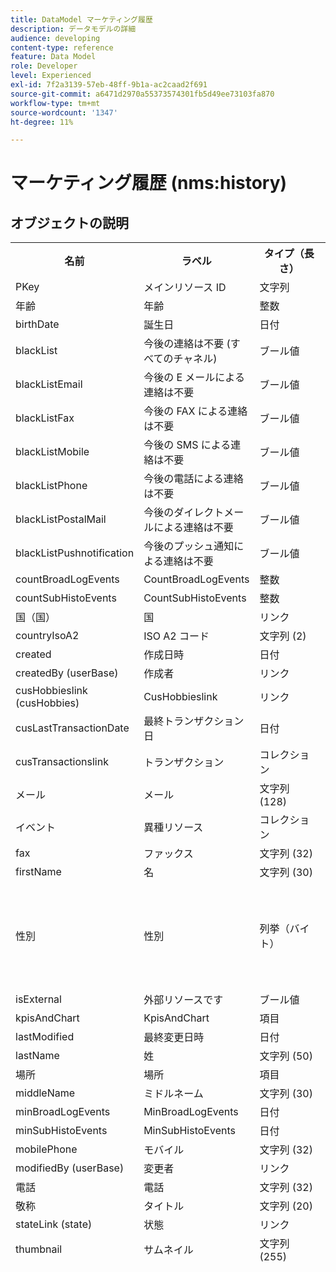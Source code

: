 ```yaml
---
title: DataModel マーケティング履歴
description: データモデルの詳細
audience: developing
content-type: reference
feature: Data Model
role: Developer
level: Experienced
exl-id: 7f2a3139-57eb-48ff-9b1a-ac2caad2f691
source-git-commit: a6471d2970a55373574301fb5d49ee73103fa870
workflow-type: tm+mt
source-wordcount: '1347'
ht-degree: 11%

---
```


# マーケティング履歴 (nms:history)

## オブジェクトの説明

<table>
               <tr>
                  <th>名前</th>
                  <th>ラベル</th>
                  <th>タイプ（長さ）</th>
                  <th>列挙値</th>
               </tr>
               <tr>
                  <td>PKey</td>
                  <td>メインリソース ID</td>
                  <td>文字列 </td>
                  <td> </td>
               </tr>
               <tr>
                  <td>年齢</td>
                  <td>年齢</td>
                  <td>整数 </td>
                  <td> </td>
               </tr>
               <tr>
                  <td>birthDate</td>
                  <td>誕生日</td>
                  <td>日付 </td>
                  <td> </td>
               </tr>
               <tr>
                  <td>blackList</td>
                  <td>今後の連絡は不要 (すべてのチャネル)</td>
                  <td>ブール値 </td>
                  <td> </td>
               </tr>
               <tr>
                  <td>blackListEmail</td>
                  <td>今後の E メールによる連絡は不要</td>
                  <td>ブール値 </td>
                  <td> </td>
               </tr>
               <tr>
                  <td>blackListFax</td>
                  <td>今後の FAX による連絡は不要</td>
                  <td>ブール値 </td>
                  <td> </td>
               </tr>
               <tr>
                  <td>blackListMobile</td>
                  <td>今後の SMS による連絡は不要</td>
                  <td>ブール値 </td>
                  <td> </td>
               </tr>
               <tr>
                  <td>blackListPhone</td>
                  <td>今後の電話による連絡は不要</td>
                  <td>ブール値 </td>
                  <td> </td>
               </tr>
               <tr>
                  <td>blackListPostalMail</td>
                  <td>今後のダイレクトメールによる連絡は不要</td>
                  <td>ブール値 </td>
                  <td> </td>
               </tr>
               <tr>
                  <td>blackListPushnotification</td>
                  <td>今後のプッシュ通知による連絡は不要</td>
                  <td>ブール値 </td>
                  <td> </td>
               </tr>
               <tr>
                  <td>countBroadLogEvents</td>
                  <td>CountBroadLogEvents</td>
                  <td>整数 </td>
                  <td> </td>
               </tr>
               <tr>
                  <td>countSubHistoEvents</td>
                  <td>CountSubHistoEvents</td>
                  <td>整数 </td>
                  <td> </td>
               </tr>
               <tr>
                  <td>国（国）</td>
                  <td>国</td>
                  <td>リンク </td>
                  <td> </td>
               </tr>
               <tr>
                  <td>countryIsoA2</td>
                  <td>ISO A2 コード</td>
                  <td>文字列 (2)</td>
                  <td> </td>
               </tr>
               <tr>
                  <td>created</td>
                  <td>作成日時</td>
                  <td>日付 </td>
                  <td> </td>
               </tr>
               <tr>
                  <td>createdBy (userBase)</td>
                  <td>作成者</td>
                  <td>リンク </td>
                  <td> </td>
               </tr>
               <tr>
                  <td>cusHobbieslink (cusHobbies)</td>
                  <td>CusHobbieslink</td>
                  <td>リンク </td>
                  <td> </td>
               </tr>
               <tr>
                  <td>cusLastTransactionDate</td>
                  <td>最終トランザクション日</td>
                  <td>日付 </td>
                  <td> </td>
               </tr>
               <tr>
                  <td>cusTransactionslink</td>
                  <td>トランザクション</td>
                  <td>コレクション </td>
                  <td> </td>
               </tr>
               <tr>
                  <td>メール</td>
                  <td>メール</td>
                  <td>文字列 (128)</td>
                  <td> </td>
               </tr>
               <tr>
                  <td>イベント</td>
                  <td>異種リソース</td>
                  <td>コレクション </td>
                  <td> </td>
               </tr>
               <tr>
                  <td>fax</td>
                  <td>ファックス</td>
                  <td>文字列 (32)</td>
                  <td> </td>
               </tr>
               <tr>
                  <td>firstName</td>
                  <td>名</td>
                  <td>文字列 (30)</td>
                  <td> </td>
               </tr>
               <tr>
                  <td>性別</td>
                  <td>性別</td>
                  <td>列挙（バイト） </td>
                  <td>
                     <ul>
                        <li>未指定 — 不明 — 0</li>
                        <li>男性 — 男性 — 1</li>
                        <li>女性 — 女性 — 2</li>
                        <li>無効な値 — __Invalid_value__ - __Invalid_value__</li>
                     </ul>
                  </td>
               </tr>
               <tr>
                  <td>isExternal</td>
                  <td>外部リソースです</td>
                  <td>ブール値 </td>
                  <td> </td>
               </tr>
               <tr>
                  <td>kpisAndChart</td>
                  <td>KpisAndChart</td>
                  <td>項目 </td>
                  <td> </td>
               </tr>
               <tr>
                  <td>lastModified</td>
                  <td>最終変更日時</td>
                  <td>日付 </td>
                  <td> </td>
               </tr>
               <tr>
                  <td>lastName</td>
                  <td>姓</td>
                  <td>文字列 (50)</td>
                  <td> </td>
               </tr>
               <tr>
                  <td>場所</td>
                  <td>場所</td>
                  <td>項目 </td>
                  <td> </td>
               </tr>
               <tr>
                  <td>middleName</td>
                  <td>ミドルネーム</td>
                  <td>文字列 (30)</td>
                  <td> </td>
               </tr>
               <tr>
                  <td>minBroadLogEvents</td>
                  <td>MinBroadLogEvents</td>
                  <td>日付 </td>
                  <td> </td>
               </tr>
               <tr>
                  <td>minSubHistoEvents</td>
                  <td>MinSubHistoEvents</td>
                  <td>日付 </td>
                  <td> </td>
               </tr>
               <tr>
                  <td>mobilePhone</td>
                  <td>モバイル</td>
                  <td>文字列 (32)</td>
                  <td> </td>
               </tr>
               <tr>
                  <td>modifiedBy (userBase)</td>
                  <td>変更者</td>
                  <td>リンク </td>
                  <td> </td>
               </tr>
               <tr>
                  <td>電話</td>
                  <td>電話</td>
                  <td>文字列 (32)</td>
                  <td> </td>
               </tr>
               <tr>
                  <td>敬称</td>
                  <td>タイトル</td>
                  <td>文字列 (20)</td>
                  <td> </td>
               </tr>
               <tr>
                  <td>stateLink (state)</td>
                  <td>状態</td>
                  <td>リンク </td>
                  <td> </td>
               </tr>
               <tr>
                  <td>thumbnail</td>
                  <td>サムネイル</td>
                  <td>文字列 (255)</td>
                  <td> </td>
               </tr>
               <tr>
                  <td>timeZone</td>
                  <td>タイムゾーン</td>
                  <td>enumeration（文字列） (64)</td>
                  <td>
                     <ul>
                        <li>(GMT-02:00) 中部大西洋 — 大西洋 — 大西洋南ジョージア — 大西洋/サウスジョージア</li>
                        <li>(GMT+02:00) アンマン — アジア_アンマン — アジア/アンマン</li>
                        <li>(GMT-03:00) ブラジ — アメリカ_サンパウロ — アメリカ/サンパウロ</li>
                        <li>(GMT+06:00) アスタナ、ダッカ — アジア_ダッカ — アジア/ダッカ</li>
                        <li>(GMT+06:00) ノボシビルスク — アジア_ノボシビルスク — アジア/ノボシビルスク</li>
                        <li>(GMT+02:00) ウィントフック — Africa_Winthoek — アフリカ/ウィントフック</li>
                        <li>(GMT+04:00) コーカサス、エレバン — アジア_エレバン — アジア/エレバン</li>
                        <li>(GMT-04:00) マナウス — アメリカ_マナウス — アメリカ/マナウス</li>
                        <li>(GMT+03:30) テヘラン — アジア_テヘラン — アジア/テヘラン</li>
                        <li>(GMT+12:00) オークランド、ウェリントン — 太平洋_オークランド — 太平洋/オークランド</li>
                        <li>(GMT+02:00) エルサレム — アジア_エルサレム — アジア/エルサレム</li>
                        <li>(GMT+03:00) モスクワ、サンクトペテルブルグ、ボルゴグラード — ヨーロッパ_モスクワ — ヨーロッパ/モスクワ</li>
                        <li>(GMT+09:30) アデレード — オーストラリア_アデレード — オーストラリア/アデレード</li>
                        <li>(GMT+10:00) キャンベラ、メルボルン、シドニー — オーストラリア_キャンベラ — オーストラリア/キャンベラ</li>
                        <li>(GMT+08:00) パース — オーストラリア_パース — オーストラリア/パース</li>
                        <li>(GMT+09:00) ヤクーツク — アジア_ヤクーツク — アジア/ヤクーツク</li>
                        <li>(GMT-10:00) ハワイ — 太平洋_ホノルル — 太平洋/ホノルル</li>
                        <li>(GMT+04:00) バクー — アジア_バクー — アジア/バクー</li>
                        <li>(GMT+10:00) ウラジオストク — アジア_ウラジオストク — アジア/ウラジオストク</li>
                        <li>(GMT+09:00) ソウル — アジアソウル — アジア/ソウル</li>
                        <li>(GMT+01:00) サラエボ、スコピエ、ソフィア、ワルシャワ、ザグレブ — ヨーロッパ_サラエボ — ヨーロッパ/サラエボ</li>
                        <li>(GMT+04:00) アブダビ、マスカット — アジア_マスカット — アジア/マスカット</li>
                        <li>(GMT+08:00) クアラルンプール、シンガポール — アジア_クアラルンプール — アジア/クアラルンプール</li>
                        <li>(GMT+09:00) 大阪、札幌、東京 — アジア_東京 — アジア/東京</li>
                        <li>(GMT+10:00) ブリスベン — オーストラリア_ブリスベン — オーストラリア/ブリスベン</li>
                        <li>(GMT+05:30) スリジャヤワルデネプラ — アジア_コロンボ — アジア/コロンボ</li>
                        <li>(GMT+02:00) ハラレ、プレトリア — アフリカハラレ — アフリカ/ハラレ</li>
                        <li>(GMT+08:00) Oulan-Bator - Asia_Ulan_Bator — アジア/Ulan_Bator</li>
                        <li>(GMT-02:00) グリニッジ標準時 — 2 時間 — Gmt_m2 - Etc/GMT+2</li>
                        <li>(GMT-03:00) グリニッジ標準時 — 3 時間 — Gmt_m3 - Etc/GMT+3</li>
                        <li>(GMT-01:00) グリニッジ標準時 — 1 時間 — Gmt_m1 - Etc/GMT+1</li>
                        <li>(GMT-06:00) グリニッジ標準時 — 6 時間 — Gmt_m6 - Etc/GMT+6</li>
                        <li>(GMT-07:00) グリニッジ標準時 — 7 時間 — Gmt_m7 - Etc/GMT+7</li>
                        <li>(GMT-04:00) グリニッジ標準時 — 4 時間 — Gmt_m4 - Etc/GMT+4</li>
                        <li>(GMT) カサブランカ — アフリカ_カサブランカ — アフリカ/カサブランカ</li>
                        <li>(GMT+05:30) コルカタ、チェンナイ、ムンバイ、ニューデリー — Asia_Kolkata — アジア/コルカタ</li>
                        <li>(GMT-11:00) グリニッジ標準時 — 11 時間 — Gmt_m11 - Etc/GMT+11</li>
                        <li>(GMT-09:00) グリニッジ標準時 — 9 時間 — Gmt_m9 - Etc/GMT+9</li>
                        <li>(GMT-03:30) ニューファンドランド — アメリカ_セントジョンズ — アメリカ/セントジョンズ</li>
                        <li>(GMT+03:00) グリニッジ標準時+ 3 時間 — Gmt_p3 - Etc/GMT-3</li>
                        <li>(GMT-04:30) カラカス — アメリカ_カラカス — アメリカ/カラカス</li>
                        <li>(GMT+01:00) アムステルダム、ベルリン、ベルン、ローマ、ストックホルム、ウィーン — ヨーロッパ_ベルリン — ヨーロッパ/ベルリン</li>
                        <li>(GMT-07:00) チワワ、ラパス、マサトラン — アメリカ_チワワ — アメリカ/チワワ</li>
                        <li>(GMT+03:00) ナイロビ — アフリカ_ナイロビ — アフリカ/ナイロビ</li>
                        <li>(GMT-04:00) アスンシオン — アメリカ_アスンシオン — アメリカ/アスンシオン</li>
                        <li>(GMT+03:00) バグダッド — アジア_バグダッド — アジア/バグダッド</li>
                        <li>(GMT-10:00) グリニッジ標準時 — 10 時間 — Gmt_m10 - Etc/GMT+10</li>
                        <li>(GMT-03:00) グリーンランド — アメリカ_ゴットハブ — アメリカ/ゴットハブ</li>
                        <li>(GMT+02:00) ダマス — アジア_ダマスカス — アジア/ダマスカス</li>
                        <li>(GMT-11:00) サモア — 太平洋サモア — 太平洋/サモア</li>
                        <li>(GMT-05:00) ボゴタ、リマ、キト — アメリカ_ボゴタ — アメリカ/ボゴタ</li>
                        <li>(GMT+01:00) ブリュッセル、コペンハーゲン、マドリード、パリ — ヨーロッパ_パリ — ヨーロッパ/パリ</li>
                        <li>(GMT+08:00) 北京、重慶、香港、ウルムチ — アジア_上海 — アジア/上海</li>
                        <li>(GMT+12:00) フィジー — 太平洋_フィジー — 太平洋/フィジー</li>
                        <li>(GMT+02:00) アテネ、イスタンブール、ミンスク — ヨーロッパ_アテネ — ヨーロッパ/アテネ</li>
                        <li>(GMT+04:00) トビリシ — アジア_トビリシ — アジア/トビリシ</li>
                        <li>無効な値 — __Invalid_value__ - __Invalid_value__</li>
                        <li>(GMT+05:45) カトマンズ — アジア_カトマンズ — アジア/カトマンズ</li>
                        <li>(GMT-05:00) インディアナ州（東部） - America_Indianapolis — アメリカ/インディアナポリス</li>
                        <li>(GMT-01:00) カーボベルデ諸島 — 大西洋_カーボベルデ — 大西洋/カーボベルデ</li>
                        <li>(GMT+04:00) ポートルイス — インド洋_モーリシャス — インド洋/モーリシャス</li>
                        <li>(GMT+08:00) 台北 — アジア_台北 — アジア/台北</li>
                        <li>(GMT+06:30) ラングーン — アジア_ラングーン — アジア/ラングーン</li>
                        <li>(GMT+11:00) マガダン、ソロモン諸島、ニューカレドニア — 太平洋_ガダルカナル — 太平洋/ガダルカナル</li>
                        <li>(GMT+02:00) カイロ — アフリカ_カイロ — アフリカ/カイロ</li>
                        <li>(GMT+05:00) エカテリンブルグ — アジア_エカテリンブルグ — アジア/エカテリンブルグ</li>
                        <li>(GMT+08:00) イルクーツク — アジア_イルクーツク — アジア/イルクーツク</li>
                        <li>(GMT+10:00) グアム、ポートモレスビー — 太平洋_グアム — 太平洋/グアム</li>
                        <li>(GMT-04:00) 大西洋標準時（カナダ） - America_Halifax — アメリカ/ハリファックス</li>
                        <li>(GMT) グリニッジ標準時 — GMT - GMT</li>
                        <li>デフォルト — なし — なし</li>
                        <li>(GMT-04:00) ラパス — アメリカ_ラ_パス — アメリカ/ラ_パス</li>
                        <li>(GMT-06:00) グアダラハラ、メキシコ、モンテレイ — アメリカ_メキシコシティ — アメリカ/メキシコシティ</li>
                        <li>(GMT+09:30) ダーウィン — オーストラリア_ダーウィン — オーストラリア/ダーウィン</li>
                        <li>(GMT-05:00) 東部標準時（米国およびカナダ） — アメリカ_ニューヨーク — アメリカ/ニューヨーク</li>
                        <li>(GMT-05:00) グリニッジ標準時 — 5 時間 — Gmt_m5 - Etc/GMT+5</li>
                        <li>(GMT+05:00) イスラマバード、カラチ、タシケント — アジア_カラチ — アジア/カラチ</li>
                        <li>(GMT+03:00) Koweyt, Riyad - Asia_Riyadh - Asia/Riyadh</li>
                        <li>(GMT-08:00) グリニッジ標準時 — 8 時間 — Gmt_m8 - Etc/GMT+8</li>
                        <li>(GMT-01:00) アゾレス諸島 — 大西洋アゾレス諸島 — 大西洋/アゾレス諸島</li>
                        <li>(GMT+07:00) バンコク、ハノイ、ジャカルタ — アジア_バンコク — アジア/バンコク</li>
                        <li>(GMT) モンロビア — アフリカ_モンロビア — アフリカ/モンロビア</li>
                        <li>(GMT-09:00) アラスカ — アメリカ_アンカレッジ — アメリカ/アンカレッジ</li>
                        <li>(GMT+01:00) ベオグラード、ブラチスラバ、ブダペスト、リュブリャナ、プラハ — ヨーロッパ_ベオグラード — ヨーロッパ/ベオグラード</li>
                        <li>(GMT) レイキャビク — Atlantic_Reykjavik — 大西洋/レイキャビク</li>
                        <li>(GMT+02:00) ブカレスト — ヨーロッパ_ブカレスト — ヨーロッパ/ブカレスト</li>
                        <li>(GMT+05:00) グリニッジ標準時+ 5 時間 — Gmt_p5 - Etc/GMT-5</li>
                        <li>(GMT+04:00) グリニッジ標準時+ 4 時間 — Gmt_p4 - Etc/GMT-4</li>
                        <li>(GMT+07:00) グリニッジ標準時+ 7 時間 — Gmt_p7 - Etc/GMT-7</li>
                        <li>(GMT+06:00) グリニッジ標準時+ 6 時間 — Gmt_p6 - Etc/GMT-6</li>
                        <li>(GMT+01:00) グリニッジ標準時+ 1 時間 — Gmt_p1 - Etc/GMT-1</li>
                        <li>(GMT-08:00) 太平洋（米国およびカナダ） — アメリカ_ロサンゼルス — アメリカ/ロサンゼルス</li>
                        <li>(GMT+02:00) グリニッジ標準時+ 2 時間 — Gmt_p2 - Etc/GMT-2</li>
                        <li>(GMT+07:00) クラスノヤルスク — アジア_クラスノヤルスク — アジア/クラスノヤルスク</li>
                        <li>(GMT+09:00) グリニッジ標準時+ 9 時間 — Gmt_p9 - Etc/GMT-9</li>
                        <li>(GMT+08:00) グリニッジ標準時+ 8 時間 — Gmt_p8 - Etc/GMT-8</li>
                        <li>(GMT+10:00) ホバート — オーストラリア_ホバート — オーストラリア/ホバート</li>
                        <li>(GMT+13:00) ヌクアロファ — 太平洋_トンガタプ — 太平洋/トンガタプ</li>
                        <li>(GMT-06:00) 中米 — アメリカ_レジーナ — アメリカ/レジナ</li>
                        <li>(GMT-03:00) ブエノスアイレス、カイエンヌ、フォルタレザ — アメリカ_ブエノスアイレス — アメリカ/ブエノスアイレス</li>
                        <li>(GMT-07:00) ロッキー山脈（米国およびカナダ） — アメリカ_デンバー — アメリカ/デンバー</li>
                        <li>(GMT+01:00) 中央アフリカ — 西 — アフリカ_ルアンダ — アフリカ/ルアンダ</li>
                        <li>(GMT+02:00) ヘルシンキ、キエフ、リガ、ソフィア、タリン、ヴィリニュス — ヨーロッパ_ヘルシンキ — ヨーロッパ/ヘルシンキ</li>
                        <li>(GMT) グリニッジ標準時：ダブリン、エジンバラ、リスボン、ロンドン — ヨーロッパ_ロンドン — ヨーロッパ/ロンドン</li>
                        <li>(GMT-07:00) アリゾナ — アメリカ_フェニックス — アメリカ/フェニックス</li>
                        <li>(GMT+02:00) ベイルート — アジア_ベイルート — アジア/ベイルート</li>
                        <li>(GMT+04:30) カブール — アジア_カブール — アジア/カブール</li>
                        <li>(GMT-06:00) 中央（米国およびカナダ） — アメリカ_シカゴ — アメリカ/シカゴ</li>
                        <li>(GMT+11:00) グリニッジ標準時+ 11 時間 — Gmt_p11 - Etc/GMT-11</li>
                        <li>(GMT+10:00) グリニッジ標準時+ 10 時間 — Gmt_p10 - Etc/GMT-10</li>
                        <li>(GMT+13:00) グリニッジ標準時+ 13 時間 — Gmt_p13 - Etc/GMT-13</li>
                        <li>(GMT+12:00) グリニッジ標準時+ 12 時間 — Gmt_p12 - Etc/GMT-12</li>
                        <li>(GMT-04:00) サンティアゴ — アメリカ_サンティアゴ — アメリカ/サンティアゴ</li>
                        <li>(GMT-03:00) モンテビデオ — アメリカ_モンテビデオ — アメリカ/モンテビデオ</li>
                        <li>(GMT-04:00) クイアバ — アメリカ_クイアバ — アメリカ/クイアバ</li>
                     </ul>
                  </td>
               </tr>
               <tr>
                  <td>タイトル</td>
                  <td>プロファイル</td>
                  <td>文字列 (255)</td>
                  <td> </td>
               </tr>
            </table>

## フィルター

誕生日（誕生日）

<table>
<tr>
<th>名前</th>
<th>タイプ</th>
</tr>
<tr>
<td>includeStart</td>
<td>ブール値</td>
</tr>
<tr>
<td>previousUnitsValue</td>
<td>整数</td>
</tr>
<tr>
<td>nextUnitsValue</td>
<td>整数</td>
</tr>
<tr>
<td>endDay</td>
<td>日付</td>
</tr>
<tr>
<td>精度</td>
<td>列挙</td>
</tr>
<tr>
<td>relativeValue</td>
<td>文字列</td>
</tr>
<tr>
<td>月</td>
<td>日付</td>
</tr>
<tr>
<td>演算子</td>
<td>列挙</td>
</tr>
<tr>
<td>includeEnd</td>
<td>ブール値</td>
</tr>
<tr>
<td>endMonth</td>
<td>日付</td>
</tr>
<tr>
<td>タイプ</td>
<td>列挙</td>
</tr>
<tr>
<td>日</td>
<td>日付</td>
</tr>
</table>

E メール別（E メール別）

<table>
<tr>
<th>名前</th>
<th>タイプ</th>
</tr>
<tr>
<td>メール</td>
<td>文字列</td>
</tr>
</table>

キー別 (byKeysProfile)

<table>
<tr>
<th>名前</th>
<th>タイプ</th>
</tr>
<tr>
<td>メール</td>
<td>文字列</td>
</tr>
</table>

名前別または E メール別（テキスト別）

<table>
<tr>
<th>名前</th>
<th>タイプ</th>
</tr>
<tr>
<td>テキスト</td>
<td>文字列</td>
</tr>
</table>

静的オーディエンス (byStaticAudience) 別

<table>
<tr>
<th>名前</th>
<th>タイプ</th>
</tr>
<tr>
<td>オーディエンス</td>
<td>リンク</td>
</tr>
</table>

クリック済み (hasClickedDelivery)

<table>
<tr>
<th>名前</th>
<th>タイプ</th>
</tr>
<tr>
<td>配信</td>
<td>リンク</td>
</tr>
</table>

開封済み (hasOpenedDelivery)

<table>
<tr>
<th>名前</th>
<th>タイプ</th>
</tr>
<tr>
<td>配信</td>
<td>リンク</td>
</tr>
</table>

プロファイル (profile)

<table>
<tr>
<th>名前</th>
<th>タイプ</th>
</tr>
<tr>
<td>profile</td>
<td>リンク</td>
</tr>
</table>

受信済み (hasReceivedDelivery)

<table>
<tr>
<th>名前</th>
<th>タイプ</th>
</tr>
<tr>
<td>配信</td>
<td>リンク</td>
</tr>
</table>

購読者（購読者）

<table>
<tr>
<th>名前</th>
<th>タイプ</th>
</tr>
<tr>
<td>サービス</td>
<td>リンク</td>
</tr>
</table>
